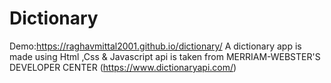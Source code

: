 # Dictionary
Demo:https://raghavmittal2001.github.io/dictionary/
A dictionary app is made using Html ,Css & Javascript
api is taken from MERRIAM-WEBSTER'S DEVELOPER CENTER (https://www.dictionaryapi.com/)

